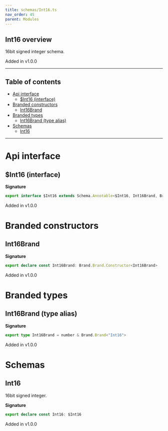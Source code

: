 ```yaml
---
title: schemas/Int16.ts
nav_order: 45
parent: Modules
---
```


## Int16 overview

16bit signed integer schema.

Added in v1.0.0

---

<h2 class="text-delta">Table of contents</h2>

- [Api interface](#api-interface)
  - [$Int16 (interface)](#int16-interface)
- [Branded constructors](#branded-constructors)
  - [Int16Brand](#int16brand)
- [Branded types](#branded-types)
  - [Int16Brand (type alias)](#int16brand-type-alias)
- [Schemas](#schemas)
  - [Int16](#int16)

---

# Api interface

## $Int16 (interface)

**Signature**

```ts
export interface $Int16 extends Schema.Annotable<$Int16, Int16Brand, Brand.Brand.Unbranded<Int16Brand>, never> {}
```

Added in v1.0.0

# Branded constructors

## Int16Brand

**Signature**

```ts
export declare const Int16Brand: Brand.Brand.Constructor<Int16Brand>
```

Added in v1.0.0

# Branded types

## Int16Brand (type alias)

**Signature**

```ts
export type Int16Brand = number & Brand.Brand<"Int16">
```

Added in v1.0.0

# Schemas

## Int16

16bit signed integer.

**Signature**

```ts
export declare const Int16: $Int16
```

Added in v1.0.0
